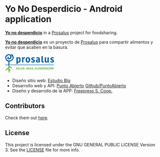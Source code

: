 # Yo No Desperdicio - Android application

[**Yo no desperdicio**](http://yonodesperdicio.org/) in a [Prosalus](http://prosalus.es/) project for foodsharing.


[**Yo no desperdicio**](http://yonodesperdicio.org/) es un proyecto de [Prosalus](http://prosalus.es/) para compartir alimentos y evitar que acaben en la basura.

![LOGO PROSALUS][logo]

* Diseño sitio web: [Estudio Blg](http://estudioblg.com/)
* Desarrollo web y API: [Punto Abierto](http://puntoabierto.net/) [Github/PuntoAbierto](https://github.com/PuntoAbierto)
* Diseño y desarrollo de la APP: [Freepress S. Coop.](http://Freepress.coop)


## Contributors

Check them out [here](https://github.com/imaginabit/yonodesperdicio/graphs/contributors).

## License

This project is licensed under the GNU GENERAL PUBLIC LICENSE Version 3. See the [LICENSE](LICENSE) file for more info.


[logo]:https://github.com/imaginabit/YoNoDesperdicio/raw/master/app/src/main/res/drawable/logo_prosalus_color.png
